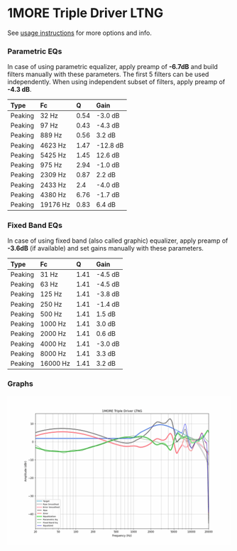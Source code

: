 # 1MORE Triple Driver LTNG
See [usage instructions](https://github.com/jaakkopasanen/AutoEq#usage) for more options and info.

### Parametric EQs
In case of using parametric equalizer, apply preamp of **-6.7dB** and build filters manually
with these parameters. The first 5 filters can be used independently.
When using independent subset of filters, apply preamp of **-4.3 dB**.

| Type    | Fc       |    Q | Gain     |
|:--------|:---------|:-----|:---------|
| Peaking | 32 Hz    | 0.54 | -3.0 dB  |
| Peaking | 97 Hz    | 0.43 | -4.3 dB  |
| Peaking | 889 Hz   | 0.56 | 3.2 dB   |
| Peaking | 4623 Hz  | 1.47 | -12.8 dB |
| Peaking | 5425 Hz  | 1.45 | 12.6 dB  |
| Peaking | 975 Hz   | 2.94 | -1.0 dB  |
| Peaking | 2309 Hz  | 0.87 | 2.2 dB   |
| Peaking | 2433 Hz  | 2.4  | -4.0 dB  |
| Peaking | 4380 Hz  | 6.76 | -1.7 dB  |
| Peaking | 19176 Hz | 0.83 | 6.4 dB   |

### Fixed Band EQs
In case of using fixed band (also called graphic) equalizer, apply preamp of **-3.6dB**
(if available) and set gains manually with these parameters.

| Type    | Fc       |    Q | Gain    |
|:--------|:---------|:-----|:--------|
| Peaking | 31 Hz    | 1.41 | -4.5 dB |
| Peaking | 63 Hz    | 1.41 | -4.5 dB |
| Peaking | 125 Hz   | 1.41 | -3.8 dB |
| Peaking | 250 Hz   | 1.41 | -1.4 dB |
| Peaking | 500 Hz   | 1.41 | 1.5 dB  |
| Peaking | 1000 Hz  | 1.41 | 3.0 dB  |
| Peaking | 2000 Hz  | 1.41 | 0.6 dB  |
| Peaking | 4000 Hz  | 1.41 | -3.0 dB |
| Peaking | 8000 Hz  | 1.41 | 3.3 dB  |
| Peaking | 16000 Hz | 1.41 | 3.2 dB  |

### Graphs
![](./1MORE%20Triple%20Driver%20LTNG.png)